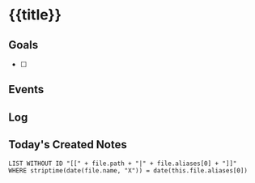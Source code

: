 # {{title}}

## Goals

- [ ] 
## Events

## Log

## Today's Created Notes

```dataview
LIST WITHOUT ID "[[" + file.path + "|" + file.aliases[0] + "]]"
WHERE striptime(date(file.name, "X")) = date(this.file.aliases[0])
```